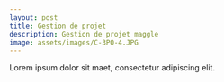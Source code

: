 ```yaml
---
layout: post
title: Gestion de projet
description: Gestion de projet maggle
image: assets/images/C-3PO-4.JPG
---
```


Lorem ipsum dolor sit maet, consectetur adipiscing elit.